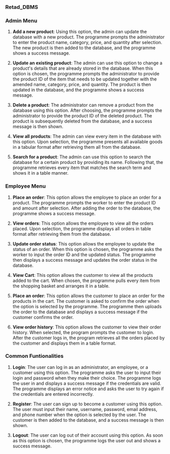 ### Retad_DBMS

### Admin Menu
1. **Add a new product**: Using this option, the admin can update the database with a new product. The programme prompts the administrator to enter the product name, category, price, and quantity after selection. The new product is then added to the database, and the programme shows a success message.

2. **Update an existing product**: The admin can use this option to change a product's details that are already stored in the database. When this option is chosen, the programme prompts the administrator to provide the product ID of the item that needs to be updated together with the amended name, category, price, and quantity. The product is then updated in the database, and the programme shows a success message.

3. **Delete a product**: The administrator can remove a product from the database using this option. After choosing, the programme prompts the administrator to provide the product ID of the deleted product. The product is subsequently deleted from the database, and a success message is then shown.

4. **View all products**: The admin can view every item in the database with this option. Upon selection, the programme presents all available goods in a tabular format after retrieving them all from the database.

5. **Search for a product**: The admin can use this option to search the database for a certain product by providing its name. Following that, the programme retrieves every item that matches the search term and shows it in a table manner.


### Employee Menu
1. **Place an order**: This option allows the employee to place an order for a product. The programme prompts the worker to enter the product ID and amount after selection. After adding the order to the database, the programme shows a success message.

2. **View orders**: This option allows the employee to view all the orders placed. Upon selection, the programme displays all orders in table format after retrieving them from the database.

3. **Update order status**: This option allows the employee to update the status of an order. When this option is chosen, the programme asks the worker to input the order ID and the updated status. The programme then displays a success message and updates the order status in the database.

4. **View Cart**: This option allows the customer to view all the products added to the cart. When chosen, the programme pulls every item from the shopping basket and arranges it in a table.

5. **Place an order**:  This option allows the customer to place an order for the products in the cart. The customer is asked to confirm the order when the option is selected by the programme. The programme then uploads the order to the database and displays a success message if the customer confirms the order.

6. **View order history**: This option allows the customer to view their order history. When selected, the program prompts the customer to login. After the customer logs in, the program retrieves all the orders placed by the customer and displays them in a table format.

### Common Funtionalities
1. **Login**: The user can log in as an administrator, an employee, or a customer using this option. The programme asks the user to input their login and password when they make their choice. The programme logs the user in and displays a success message if the credentials are valid. The programme displays an error notice and asks the user to try again if the credentials are entered incorrectly.

2. **Register**: The user can sign up to become a customer using this option. The user must input their name, username, password, email address, and phone number when the option is selected by the user. The customer is then added to the database, and a success message is then shown.

3. **Logout**: The user can log out of their account using this option. As soon as this option is chosen, the programme logs the user out and shows a success message.

